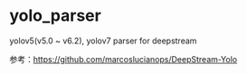 # yolo_parser
yolov5(v5.0 ~ v6.2), yolov7 parser for deepstream

参考：https://github.com/marcoslucianops/DeepStream-Yolo
